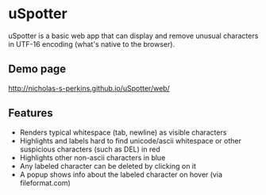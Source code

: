 # uSpotter
uSpotter is a basic web app that can display and remove unusual characters in UTF-16 encoding (what's native to the browser).

## Demo page
http://nicholas-s-perkins.github.io/uSpotter/web/

## Features
* Renders typical whitespace (tab, newline) as visible characters
* Highlights and labels hard to find unicode/ascii whitespace or other suspicious characters (such as DEL) in red
* Highlights other non-ascii characters in blue
* Any labeled character can be deleted by clicking on it
* A popup shows info about the labeled character on hover (via fileformat.com)
